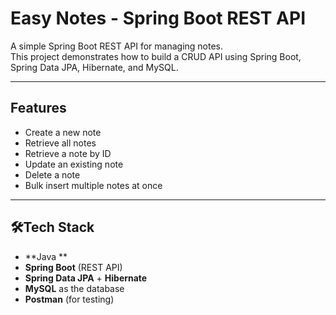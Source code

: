 # Easy Notes - Spring Boot REST API

A simple Spring Boot REST API for managing notes.  
This project demonstrates how to build a CRUD API using Spring Boot, Spring Data JPA, Hibernate, and MySQL.

---

## Features
- Create a new note
- Retrieve all notes
- Retrieve a note by ID
- Update an existing note
- Delete a note
- Bulk insert multiple notes at once

---

## 🛠Tech Stack
- **Java **
- **Spring Boot** (REST API)
- **Spring Data JPA** + **Hibernate**
- **MySQL** as the database
- **Postman** (for testing)
